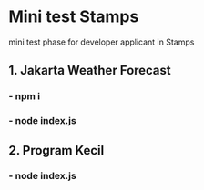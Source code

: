 # Mini test Stamps
mini test phase for developer applicant in Stamps

## 1. Jakarta Weather Forecast
### - npm i
### - node index.js


## 2. Program Kecil
### - node index.js
